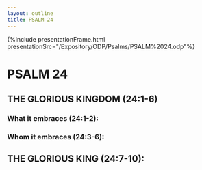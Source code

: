 ```yaml
---
layout: outline
title: PSALM 24
---
```

{%include presentationFrame.html presentationSrc="/Expository/ODP/Psalms/PSALM%2024.odp"%}

# PSALM 24 
## THE GLORIOUS KINGDOM (24:1-6) 
###  What it embraces (24:1-2): 
###  Whom it embraces (24:3-6): 
## THE GLORIOUS KING (24:7-10): 
